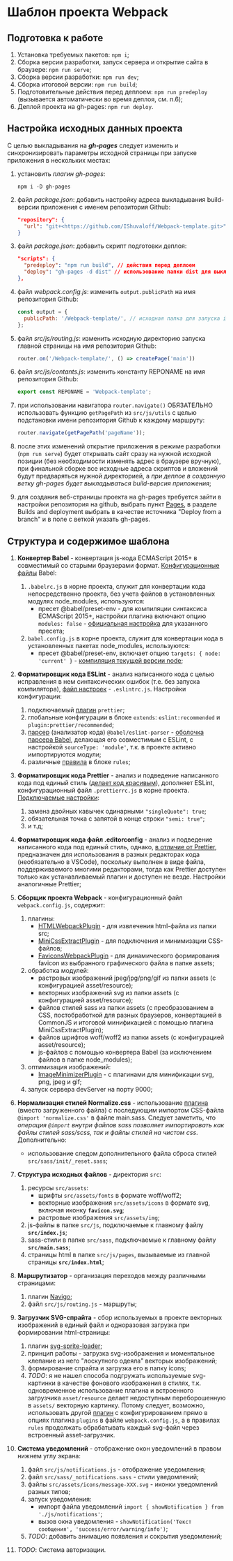 # Шаблон проекта Webpack

## Подготовка к работе

1. Установка требуемых пакетов: `npm i`;
2. Сборка версии разработки, запуск сервера и открытие сайта в браузере: `npm run serve`;
3. Сборка версии разработки: `npm run dev`;
4. Сборка итоговой версии: `npm run build`;
5. Подготовительные действия перед деплоем: `npm run predeploy` (вызывается автоматически во время деплоя, см. п.6);
6. Деплой проекта на gh-pages: `npm run deploy`.

## Настройка исходных данных проекта

С целью выкладывания на ***gh-pages*** следует изменить и синхронизировать параметры исходной страницы при запуске приложения в нескольких местах:

1. установить *плагин gh-pages*:

    ```text
    npm i -D gh-pages
    ```

2. файл *package.json*: добавить настройку адреса выкладывания build-версии приложения с именем репозитория Github:

    ```json
    "repository": {
      "url": "git+<https://github.com/IShuvaloff/Webpack-template.git>"
    }
    ```

3. файл *package.json*: добавить скрипт подготовки деплоя:

    ```json
    "scripts": {
      "predeploy": "npm run build", // действия перед деплоем
      "deploy": "gh-pages -d dist" // использование папки dist для выкладки на gh-pages
    },
    ```

4. файл *webpack.config.js*: изменить `output.publicPath` на имя репозитория Github:

    ```js
    const output = {
      publicPath: '/Webpack-template/', // исходная папка для запуска index.html
    };
    ```

5. файл *src/js/routing.js*: изменить исходную директорию запуска главной страницы на имя репозитория Github:

    ```js
    router.on('/Webpack-template/', () => createPage('main'))
    ```

6. файл *src/js/contants.js*: изменить константу REPONAME на имя репозитория Github:

    ```js
    export const REPONAME = 'Webpack-template';
    ```

7. при использовании навигатора `router.navigate()` ОБЯЗАТЕЛЬНО использовать функцию `getPagePath` из `src/js/utils` с целью подстановки имени репозитория Github к каждому маршруту:

    ```js
    router.navigate(getPagePath('pageName'));
    ```

8. после этих изменений открытие приложения в режиме разработки (`npm run serve`) будет открывать сайт сразу на нужной исходной позиции (без необходимости изменять адрес в браузере вручную), при финальной сборке все исходные адреса скриптов и вложений будут предваряться нужной директорией, а *при деплое в созданную ветку gh-pages будет выкладываться build-версия приложения*;
9. для создания веб-страницы проекта на gh-pages требуется зайти в настройки репозитория на github, выбрать пункт [Pages](https://github.com/IShuvaloff/Webpack-template/settings/pages), в разделе Builds and deployment выбрать в качестве источника "Deploy from a branch" и в поле с веткой указать gh-pages.

## Структура и содержимое шаблона

1. **Конвертер Babel** - конвертация js-кода ECMAScript 2015+ в совместимый со старыми браузерами формат. [Конфигурационные файлы](https://babeljs.io/docs/config-files) Babel:
    1. `.babelrc.js` в корне проекта, служит для конвертации кода непосредственно проекта, без учета файлов в установленных модулях node_modules, используются:
        * пресет @babel/preset-env - для компиляции синтаксиса ECMAScript 2015+, настройки плагина включают опцию `modules: false` - [официальная настройка](https://babeljs.io/docs/babel-preset-env#modules) для указанного пресета;
    2. `babel.config.js` в корне проекта, служит для конвертации кода в установленных пакетах node_modules, используются:
        * пресет @babel/preset-env, включает опцию `targets: { node: 'current' }` - [компиляция текущей версии node](https://babeljs.io/docs/options#targetsnode);

2. **Форматировщик кода ESLint** - анализ написанного кода с целью исправления в нем синтаксических ошибок (т.е. без запуска компилятора), [файл настроек](https://eslint.org/docs/latest/use/configure/) - `.eslintrc.js`. Настройки конфигурации:
    1. подключаемый [плагин](https://eslint.org/docs/latest/use/configure/plugins) `prettier`;
    2. глобальные конфигурации в блоке `extends`: `eslint:recommended` и `plugin:prettier/recommended`;
    3. [парсер](https://eslint.org/docs/latest/use/configure/parser) (анализатор кода) `@babel/eslint-parser` - [оболочка парсера Babel](https://www.npmjs.com/package/@babel/eslint-parser), делающая его совместимым с ESLint, с настройкой `sourceType: 'module'`, т.к. в проекте активно импортируются модули;
    4. различные [правила](https://eslint.org/docs/latest/use/configure/rules) в блоке `rules`;

3. **Форматировщик кода Prettier** - анализ и подведение написанного кода под единый стиль ([делает код красивым](https://tproger.ru/translations/setting-up-eslint-and-prettier/#:~:text=ESLint%20%E2%80%94%20%D1%8D%D1%82%D0%BE%20%D1%83%D1%82%D0%B8%D0%BB%D0%B8%D1%82%D0%B0%2C%20%D0%BA%D0%BE%D1%82%D0%BE%D1%80%D0%B0%D1%8F,%D1%8F%D0%B2%D0%BB%D1%8F%D0%B5%D1%82%D1%81%D1%8F%20%D0%BD%D0%B5%D0%BE%D1%82%D1%8A%D0%B5%D0%BC%D0%BB%D0%B5%D0%BC%D0%BE%D0%B9%20%D1%87%D0%B0%D1%81%D1%82%D1%8C%D1%8E%20%D1%8F%D0%B7%D1%8B%D0%BA%D0%B0%20%D0%BF%D1%80%D0%BE%D0%B3%D1%80%D0%B0%D0%BC%D0%BC%D0%B8%D1%80%D0%BE%D0%B2%D0%B0%D0%BD%D0%B8%D1%8F)), дополняет ESLint, конфигурационный файл `.prettierrc.js` в корне проекта. [Подключаемые настройки](https://prettier.io/docs/en/options.html):
    1. замена двойных кавычек одинарными `"singleQuote": true`;
    2. обязательная точка с запятой в конце строки `"semi: true"`;
    3. и т.д;

4. **Форматировщик кода файл .editorconfig** - анализ и подведение написанного кода под единый стиль, однако, [в отличие от Prettier](https://habr.com/ru/companies/ruvds/articles/428173/), предназначен для использования в разных редакторах кода (необязательно в VSCode), поскольку выполнен в виде файла, поддерживаемого многими редакторами, тогда как Prettier доступен только как устанавливаемый плагин и доступен не везде. Настройки аналогичные Prettier;

5. **Сборщик проекта Webpack** - конфигурационный файл `webpack.config.js`, содержит:
    1. плагины:
        * [HTMLWebpackPlugin](https://webpack.js.org/plugins/html-webpack-plugin/) - для извлечения html-файла из папки src;
        * [MiniCssExtractPlugin](https://webpack.js.org/plugins/mini-css-extract-plugin/) - для подключения и минимизации CSS-файлов;
        * [FaviconsWebpackPlugin](https://www.npmjs.com/package/favicons-webpack-plugin) - для динамического формирования favicon из выбранного графического файла в папке assets;
    2. обработка модулей:
        * растровых изображений jpeg/jpg/png/gif из папки assets (с конфигурацией asset/resource);
        * векторных изображений svg из папки assets (с конфигурацией asset/resource);
        * файлов стилей sass из папки assets (с преобразованием в CSS, постобработкой для разных браузеров, конвертацией в CommonJS и итоговой минификацией с помощью плагина MiniCssExtractPlugin);
        * файлов шрифтов woff/woff2 из папки assets (с конфигурацией asset/resource);
        * js-файлов с помощью конвертера Babel (за исключением файлов в папке node_modules);
    3. оптимизация изображений:
        * [ImageMinimizerPlugin](https://webpack.js.org/plugins/image-minimizer-webpack-plugin/) - с плагинами для минификации svg, png, jpeg и gif;
    4. запуск сервера devServer на порту 9000;

6. **Нормализация стилей Normalize.css** - использование [плагина](https://www.npmjs.com/package/normalize.css) (вместо загруженного файла) с последующим импортом CSS-файла `@import 'normalize.css'` в файле main.sass. Следует заметить, что *операция `@import` внутри файлов sass позволяет импортировать как файлы стилей sass/scss, так и файлы стилей на чистом css*. Дополнительно:
    * использование следом дополнительного файла сброса стилей `src/sass/init/_reset.sass`;

7. **Структура исходных файлов** - директория `src`:
    1. ресурсы `src/assets`:
        * шрифты `src/assets/fonts` в формате woff/woff2;
        * векторные изображения `src/assets/icons` в формате svg, включая иконку **`favicon.svg`**;
        * растровые изображения `src/assets/img`;
    2. js-файлы в папке `src/js`, подключаемые к главному файлу **`src/index.js`**;
    3. sass-стили в папке `src/sass`, подключаемые к главному файлу **`src/main.sass`**;
    4. страницы html в папке `src/js/pages`, вызываемые из главной страницы **`src/index.html`**;

8. **Маршрутизатор** - организация переходов между различными страницами:
    1. плагин [Navigo](https://www.npmjs.com/package/navigo);
    2. файл `src/js/routing.js` - маршруты;

9. **Загрузчик SVG-спрайта** - сбор используемых в проекте векторных изображений в единый файл и одноразовая загрузка при формировании html-страницы:
    1. плагин [svg-sprite-loader](https://www.npmjs.com/package/svg-sprite-loader);
    2. принцип работы - загрузка svg-изображения и моментальное клепание из него "лоскутного одеяла" векторых изображений;
    3. формирование спрайта и загрузка его в папку icons;
    4. *TODO*: я не нашел способа подгружать используемые svg-картинки в качестве фонового изображения в стилях, т.к. одновременное использование плагина и встроенного загрузчика `asset/resource` делает недоступным переборошенную в `assets/` векторную картинку. Потому следует, возможно, использовать другой [плагин](https://www.npmjs.com/package/webpack-svg-spritely) с конфигурированием прямо в опциях плагина `plugins` в файле `webpack.config.js`, а в правилах `rules` продолжать обрабатывать каждый svg-файл через встроенный asset-загрузчик.

10. **Система уведомлений** -  отображение окон уведомлений в правом нижнем углу экрана:
    1. файл `src/js/notifications.js` - отображение уведомления;
    2. файл `src/sass/_notifications.sass` - стили уведомлений;
    3. файлы `src/assets/icons/message-XXX.svg` - иконки уведомлений разных типов;
    4. запуск уведомления:
        * импорт файла уведомлений `import { showNotification } from './js/notifications'`;
        * вызов окна уведомления - `showNotification('Текст сообщения', 'success/error/warning/info')`;
    5. *TODO*: добавить анимацию появления и сокрытия уведомлений;

11. *TODO*: Система авторизации.
